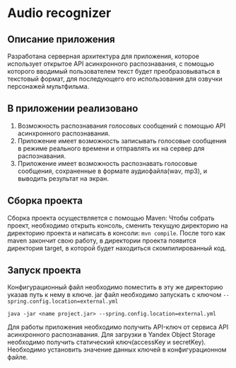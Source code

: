 # Audio recognizer


## Описание приложения
Разработана серверная архитектура для приложения, которое использует открытое API асинхронного распознавания, с помощью которого вводимый пользователем текст будет преобразовываться в текстовый формат, для последующего
его использования для озвучки персонажей мультфильма.
## В приложении реализовано
1. Возможность распознавания голосовых сообщений с помощью API асинхронного распознавания.
2. Приложение имеет возможность записывать голосовые сообщения в режиме реального времени и отправлять их на сервер для распознавания.
3. Приложение имеет возможность распознавать голосовые сообщения, сохраненные в формате аудиофайла(wav, mp3), и выводить результат на экран.

## Сборка проекта
Сборка проекта осуществляется с помощью Maven:
Чтобы собрать проект, необходимо открыть консоль, сменить текущую директорию на директорию проекта и написать в консоли: `mvn compile`.
После того как maven закончит свою работу, в директории проекта появится директория target, в которой будет находиться скомпилированный код.

## Запуск проекта
Конфигурационный файл необходимо поместить в эту же директорию указав путь к нему в ключе.
jar файл необходимо запускать с ключом `--spring.config.location=external.yml`

    java -jar <name project.jar> --spring.config.location=external.yml

Для работы приложения необходимо получить API-ключ от сервиса API асинхронного распознавания.
Для загрузки в Yandex Object Storage необходимо получить статический ключ(accessKey и secretKey). Необходимо установить значение данных ключей в конфигурационном файле.
 
